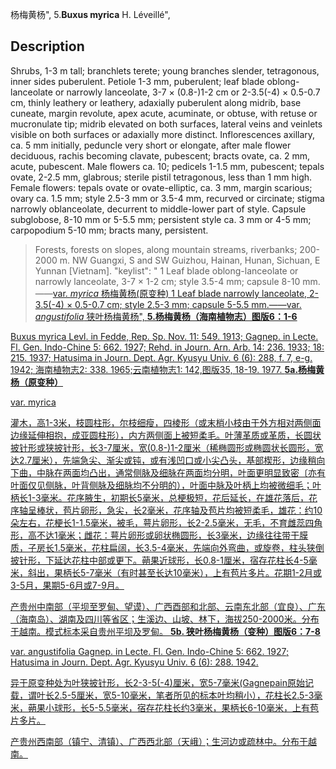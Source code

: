 杨梅黄杨",
5.**Buxus myrica** H. Léveillé",

## Description
Shrubs, 1-3 m tall; branchlets terete; young branches slender, tetragonous, inner sides puberulent. Petiole 1-3 mm, puberulent; leaf blade oblong-lanceolate or narrowly lanceolate, 3-7 × (0.8-)1-2 cm or 2-3.5(-4) × 0.5-0.7 cm, thinly leathery or leathery, adaxially puberulent along midrib, base cuneate, margin revolute, apex acute, acuminate, or obtuse, with retuse or mucronulate tip; midrib elevated on both surfaces, lateral veins and veinlets visible on both surfaces or adaxially more distinct. Inflorescences axillary, ca. 5 mm initially, peduncle very short or elongate, after male flower deciduous, rachis becoming clavate, pubescent; bracts ovate, ca. 2 mm, acute, pubescent. Male flowers ca. 10; pedicels 1-1.5 mm, pubescent; tepals ovate, 2-2.5 mm, glabrous; sterile pistil tetragonous, less than 1 mm high. Female flowers: tepals ovate or ovate-elliptic, ca. 3 mm, margin scarious; ovary ca. 1.5 mm; style 2.5-3 mm or 3.5-4 mm, recurved or circinate; stigma narrowly oblanceolate, decurrent to middle-lower part of style. Capsule subglobose, 8-10 mm or 5-5.5 mm; persistent style ca. 3 mm or 4-5 mm; carpopodium 5-10 mm; bracts many, persistent.

> Forests, forests on slopes, along mountain streams, riverbanks; 200-2000 m. NW Guangxi, S and SW Guizhou, Hainan, Hunan, Sichuan, E Yunnan [Vietnam].
  "keylist": "
1 Leaf blade oblong-lanceolate or narrowly lanceolate, 3-7 × 1-2 cm; style 3.5-4 mm; capsule 8-10 mm.——<a href='/info/Buxus myrica var. myrica?t=foc'>var. *myrica* 杨梅黄杨(原变种)
1 Leaf blade narrowly lanceolate, 2-3.5(-4) × 0.5-0.7 cm; style 2.5-3 mm; capsule 5-5.5 mm.——<a href='/info/Buxus myrica var. angustifolia?t=foc'>var. *angustifolia* 狭叶杨梅黄杨",
**5.杨梅黄杨（海南植物志）图版6：1-6**

Buxus myrica Levl. in Fedde, Rep. Sp. Nov. 11: 549. 1913; Gagnep. in Lecte. Fl. Gen. Indo-Chine 5: 662. 1927; Rehd. in Journ. Arn. Arb. 14: 236. 1933; 18: 215. 1937; Hatusima in Journ. Dept. Agr. Kyusyu Univ. 6 (6): 288, f. 7, e-g. 1942; 海南植物志2: 338. 1965;云南植物志1: 142,图版35, 18-19. 1977.
**5a.杨梅黄杨（原变种）**

var. myrica

灌木，高1-3米，枝圆柱形，尔枝细瘦，四棱形（或末梢小枝由于外方相对两侧面边缘延伸相抱，成亚圆柱形），内方两侧面上被短柔毛。叶薄革质或革质，长圆状披针形或狭披针形，长3-7厘米，宽(0.8-)1-2厘米（稀椭圆形或椭圆状长圆形，宽达2.7厘米），先端急尖、渐尖或钝，或有浅凹口或小尖凸头，基部楔形，边缘稍向下曲，中脉在两面均凸出，通常侧脉及细脉在两面均分明，叶面更明显致密〔亦有叶面仅见侧脉，叶背侧脉及细脉均不分明的），叶面中脉及叶柄上均被微细毛；叶柄长1-3毫米。花序腋生，初期长5毫米，总梗极短，花后延长，在雄花落后，花序轴呈棒状，苞片卵形，急尖，长2毫米，花序轴及苞片均被短柔毛，雄花：约10朵左右，花梗长1-1.5毫米，被毛，萼片卵形，长2-2.5毫米，无毛，不育雌蕊四角形，高不达1毫米；雌花：萼片卵形或卵状椭圆形，长3毫米，边缘往往带干膜质，子房长1.5毫米，花柱扁阔，长3.5-4毫米，先端向外弯曲，或旋卷，柱头狭倒披针形，下延达花柱中部或更下。蒴果近球形，长0.8-1厘米，宿存花柱长4-5毫米，斜出，果柄长5-7毫米（有时甚至长达10毫米），上有苞片多片。花期1-2月或3-5月，果期5-6月或7-9月。

产贵州中南部（平坝至罗甸、望谟）、广西酉部和北部、云南东北部（宜良）、广东（海南岛）、湖南及四川等省区；生溪边、山坡、林下，海拔250-2000米。分布于越南。模式标本采自贵州平坝及罗甸。
**5b. 狭叶杨梅黄杨（变种）图版6：7-8**

var. angustifolia Gagnep. in Lecte. Fl. Gen. Indo-Chine 5: 662. 1927; Hatusima in Journ. Dept. Agr. Kyusyu Univ. 6 (6): 288. 1942.

异于原变种处为叶狭披针形，长2-3-5(-4)厘米，宽5-7毫米(Gagnepain原始记载，谓叶长2.5-5厘米，宽5-10毫米，笔者所见的标本叶均稍小），花柱长2.5-3毫米，蒴果小球形，长5-5.5毫米，宿存花柱长约3毫米，果柄长6-10毫米，上有苞片多片。

产贵州西南部（镇宁、清镇）、广西西北部（天峨）；生河边或疏林中。分布于越南。
